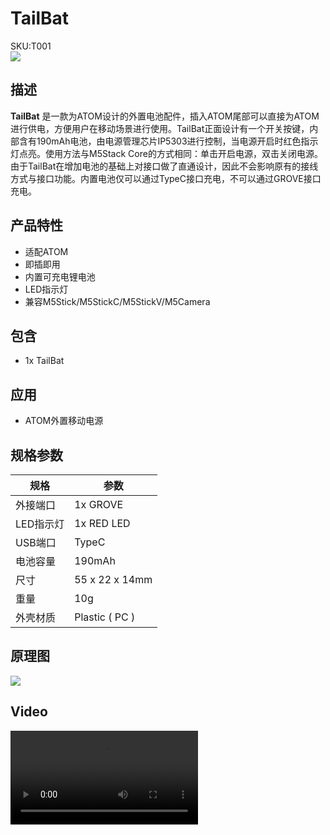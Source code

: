 # TailBat

<div class="badge badge-pill badge-primary product_sku_tag">SKU:T001</div>

<div class="product_pic"><img src="assets/img/product_pics/atom_base/tailbat/tailbat_01.webp"></div>

## 描述

**TailBat** 是一款为ATOM设计的外置电池配件，插入ATOM尾部可以直接为ATOM进行供电，方便用户在移动场景进行使用。TailBat正面设计有一个开关按键，内部含有190mAh电池，由电源管理芯片IP5303进行控制，当电源开启时红色指示灯点亮。使用方法与M5Stack Core的方式相同：单击开启电源，双击关闭电源。由于TailBat在增加电池的基础上对接口做了直通设计，因此不会影响原有的接线方式与接口功能。内置电池仅可以通过TypeC接口充电，不可以通过GROVE接口充电。

## 产品特性

- 适配ATOM
- 即插即用
- 内置可充电锂电池
- LED指示灯
- 兼容M5Stick/M5StickC/M5StickV/M5Camera

## 包含

- 1x TailBat

## 应用

- ATOM外置移动电源

## 规格参数

<table class="table-1">
    <thead>
    <tr>
        <th>规格</th>
        <th>参数</th>
    </tr>
    </thead>
    <tbody>
        <tr>
            <td>外接端口</td>
            <td>1x GROVE </td>
        </tr>
        <tr>
            <td>LED指示灯</td>
            <td>1x RED LED</td>
        </tr>
        <tr>
            <td>USB端口</td>
            <td>TypeC</td>
        </tr>
        <tr>
            <td>电池容量</td>
            <td>190mAh</td>
        </tr>
        <tr>
            <td>尺寸</td>
            <td>55 x 22 x 14mm</td>
        </tr>
        <tr>
            <td>重量</td>
            <td>10g</td>
        </tr>
        <tr>
            <td>外壳材质</td>
            <td>Plastic ( PC )</td>
        </tr>
     </tbody>
</table>

## 原理图

<img src="assets/img/product_pics/atom_base/tailbat/tailbat_08.webp">

## Video

<video class="video_size" controls>
    <source src="https://m5stack.oss-cn-shenzhen.aliyuncs.com/video/Product_example_video/AtomBase/TailBat.mp4" type="video/mp4">
</video>


<script>

   var purchase_link = 'https://m5stack.com/collections/all/products/atom-tailbat';

   anchor_search(purchase_link);
   scrollFunc();

</script>

